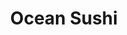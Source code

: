 ---
layout: place
title: "Ocean Sushi"
permalink: /new-york/liverpool/ocean-sushi.html
stateAbbr: NY
stateName: New York
cityName: Liverpool
seo:
  name: "Ocean Sushi"
  type: Restaurant
  links: null
description: "Looking for sushi in Liverpool, New York? Check out Ocean Sushi for a delightful Japanese dining experience. Enjoy a variety of sushi and other dishes in a w..."
place_id: ChIJPay5mbLv2YkRYkG8WXIxDHs
photos:
  - name: >-
      places/ChIJPay5mbLv2YkRYkG8WXIxDHs/photos/AeeoHcIsPseO6fhXdrVLbAzL8GsKqFPtYQCUCI3dD7iapXueNlgM3bXhkQivqEfVEn2DiChCxASiZs4zV8tHKUicroOXNfimWsfd7sJa3QZSmzc75D07KflPyGe8WqmPDHKN1PCHHOq5NblTVPXs6u20u51gqMWX1mdK_7jTfaN6VPzv599ogIUWY3V1w5r6RCJmH1DdHvbDC2V2fUn0U4wZhtGGsrdZ0OkLgl7c_84m6cqjA2jKSnC-6zoA0w9TouJ1GRBTjJPXXWhg2vPDDlul3-B8L-q96mQuJ9BV0UD5kiGE2X_wytXsmTTEs9KA0FrG2W-7FNtBFynzRxBJe1py3HjJ0pPWi1sfvlvKmzGa92IW67NeHkpbOmjQJMF36kkEY_xoQEfnqQzAkTwsjTUxBIYc9nD6RD6NJLIl0NA
    widthPx: 4032
    heightPx: 3024
    authorAttributions:
      - displayName: Paramintr Tienpasertkij
        uri: https://maps.google.com/maps/contrib/115966778108317314795
        photoUri: >-
          https://lh3.googleusercontent.com/a-/ALV-UjX44S3FsueO3wp7tVqHHrFt_PIo44lmkjfu540cW2LMReyO4Pcj=s100-p-k-no-mo
    flagContentUri: >-
      https://www.google.com/local/imagery/report/?cb_client=maps_api_places.places_api&image_key=!1e10!2sCIHM0ogKEICAgIDEzssU&hl=en-US
    googleMapsUri: >-
      https://www.google.com/maps/place//data=!3m4!1e2!3m2!1sCIHM0ogKEICAgIDEzssU!2e10!4m2!3m1!1s0x89d9efb299b9ac3d:0x7b0c317259bc4162
  - name: >-
      places/ChIJPay5mbLv2YkRYkG8WXIxDHs/photos/AeeoHcLUq5aJn7yasmwdTqpC3hSI1Gz6ssaxHoV6EYD8eiCBdQHTO6cyOgYVQZcVYdtR2t5XGxP7OqasGBfzJJSCMSLUQxq55oPWb2ZtEeIVYzTx-ks65owQR_A9UItHAT7OKlFpOwz1oYdqZ62mL46avat8SrRFnG0jU0HfkiVs9LgzMHz7BMTrx1OpieudWwuyHUlfueFmAA3Ii3pa4W7xylf7hmvHuZNg74fCqtbWG3mKR9KZRYS9gRdARR2fmOp1nJMxeYr5nPpPTnIWi4mN5ICOVE3ZgbeVyRsz5vE-lcXlyA
    widthPx: 2489
    heightPx: 1300
    authorAttributions:
      - displayName: Ocean Sushi
        uri: https://maps.google.com/maps/contrib/104511459612171973961
        photoUri: >-
          https://lh3.googleusercontent.com/a-/ALV-UjW7RpWWHO0ISe5Uf5chaF7i-C0uLCd3AYnmIavFr7499M8bJMk=s100-p-k-no-mo
    flagContentUri: >-
      https://www.google.com/local/imagery/report/?cb_client=maps_api_places.places_api&image_key=!1e10!2sAF1QipMvxE9kWSR2essnZ-FG5uoEp3wEG3pl_9ZBIQ2K&hl=en-US
    googleMapsUri: >-
      https://www.google.com/maps/place//data=!3m4!1e2!3m2!1sAF1QipMvxE9kWSR2essnZ-FG5uoEp3wEG3pl_9ZBIQ2K!2e10!4m2!3m1!1s0x89d9efb299b9ac3d:0x7b0c317259bc4162
  - name: >-
      places/ChIJPay5mbLv2YkRYkG8WXIxDHs/photos/AeeoHcJYqF_c4ZgaHLk8VVJO9GZeLyQJ9RGDl5Wql0Al_5EqmzaVFrh-gJvGHgNtqqvP26TGhhnwAcRj37qiNT58oNtp_NyQtvu9vC66zcF8X2oLdHCeuGPVRC2zIi1UvNiB7UHU8Mykph3iDJ9tiGXw3PhMNuO4vON9uGUM270JaP0qPg2A7bsx3Q-fSSXkqLxG6OzBUJLiJgwZjpcBl4uAOlFChLrrrFoEAWmm-WicmVZBogDg6DZu7Iq9OEYvlRg_dCQAMFARc3bpbve99KOsHbDU5gCk7_rjPQQcKfzRMP6o_JLGi32VN9aHoz-mXUHT1LSyfnOf0e-_pW0kP-mJu7_HekjJQVOIXlXls0iAtTQuA7lkCpCXTjDH9TnF0AhOhJeJDiP_qZ96WMdq0r_dTe1fICGS4tknt-PbOYNXIAmczglP
    widthPx: 3024
    heightPx: 4032
    authorAttributions:
      - displayName: Sarah Williams
        uri: https://maps.google.com/maps/contrib/106791080586845024291
        photoUri: >-
          https://lh3.googleusercontent.com/a-/ALV-UjU0giDY0_FRQfkU-Vhh9ge98NOhOGzO8Uia2xy8CZs9AIUAQ0Ty=s100-p-k-no-mo
    flagContentUri: >-
      https://www.google.com/local/imagery/report/?cb_client=maps_api_places.places_api&image_key=!1e10!2sCIHM0ogKEICAgMDQlquEzgE&hl=en-US
    googleMapsUri: >-
      https://www.google.com/maps/place//data=!3m4!1e2!3m2!1sCIHM0ogKEICAgMDQlquEzgE!2e10!4m2!3m1!1s0x89d9efb299b9ac3d:0x7b0c317259bc4162
  - name: >-
      places/ChIJPay5mbLv2YkRYkG8WXIxDHs/photos/AeeoHcJV_RRT0N9wOfX-hCuW0RO-YL_HJPgY_0Rb9upi2gx_F9aWt5EbekqnQVYmiQ6M6D8nDwgA3xor8nh3pgRkfbZ9H-kC_Rzu9Dp6yFsNl3IO75qYlW8XPhwH3nUip4B7yhUwx3nT8_THyuWnfUw_h_HmIZgn0YTByYOuucQ0Tgb462cwcwOD8yJQBX_oux5y5xoT-9f9GL91-gSTibVlLOCHkQMJ9w3dt9Oy_P9vdjfeb8SBOqnElOwl0IVJiZYgd5d_4FXVLGus-Ehl1WVQy4GQG3fGbEJGV86LO5jZ_2H6RWcWLeXN8IUTIvVJ7tUxtAcXEdvj7S7dnYNU8COW8uv6iW5aAbSgPRhBOaa2me0wjuA8pGhBZWsnJ-wu7_uYtJN7dDvMZA7P5Mu2YPa4PL1o0FmFLn9cC4InRd7A162zwTi9
    widthPx: 3154
    heightPx: 3443
    authorAttributions:
      - displayName: Melissa Sieling
        uri: https://maps.google.com/maps/contrib/108754865002030907816
        photoUri: >-
          https://lh3.googleusercontent.com/a-/ALV-UjVozJVpezFneMYrRXYGQRemJWjc94pr7ij7UH83R3b6mJDAwao=s100-p-k-no-mo
    flagContentUri: >-
      https://www.google.com/local/imagery/report/?cb_client=maps_api_places.places_api&image_key=!1e10!2sCIHM0ogKEICAgIDb3qmPvwE&hl=en-US
    googleMapsUri: >-
      https://www.google.com/maps/place//data=!3m4!1e2!3m2!1sCIHM0ogKEICAgIDb3qmPvwE!2e10!4m2!3m1!1s0x89d9efb299b9ac3d:0x7b0c317259bc4162
  - name: >-
      places/ChIJPay5mbLv2YkRYkG8WXIxDHs/photos/AeeoHcKIQUdBOi4R2YupX97scbz7h6orm36o-ojyLoz7e_pWs8XrHcX7S97vSjSI_MWHCxWikINj5G9eBLJGKfvpcZye1c_fK9dWS2grg4UTm3rqTnm_3sNYcFEXtKDGZ7yiOlpOU9RH6sarBR0yECPMBAW6MfC_JDiN2EfDzQdYcg07S3aF8zIRHbJiCex7XTgJOaBpYGzQgRtSjwm2XAcRAQVYyurKYfZpTLj9QweE7hKmAu02j51s3we4IVogg5cQPDxfIj6Svk0qcKi281zh0A_bjZkK6otAtBlM6kSOqcMaPxvwr-8PQPV-3dCig6NXeY_xLLc3u0TGB-ev4jjzQWVgQ3rxMOPaN-s_nRPD6sMBlPyWS81lwT32NXAMqP3iZLr2MPwObJvDmuqhrfHbpTb4rJ1r1GdIWtS2C7VdnMQtg_yf
    widthPx: 4640
    heightPx: 3472
    authorAttributions:
      - displayName: Erica Slater
        uri: https://maps.google.com/maps/contrib/100979056412445899056
        photoUri: >-
          https://lh3.googleusercontent.com/a-/ALV-UjVD_e9YeS0ZXH6-iHdYLg_F7pWqn7pjFwAtGMa_yCyNhiZEEiLRDA=s100-p-k-no-mo
    flagContentUri: >-
      https://www.google.com/local/imagery/report/?cb_client=maps_api_places.places_api&image_key=!1e10!2sCIHM0ogKEICAgIDplPf1yQE&hl=en-US
    googleMapsUri: >-
      https://www.google.com/maps/place//data=!3m4!1e2!3m2!1sCIHM0ogKEICAgIDplPf1yQE!2e10!4m2!3m1!1s0x89d9efb299b9ac3d:0x7b0c317259bc4162
  - name: >-
      places/ChIJPay5mbLv2YkRYkG8WXIxDHs/photos/AeeoHcLemFklRwkI8L-G9yKFYdcMz7x-nrcOiYng3uL4dEZKDRseaGQPrr9FZFcM7smmkdfJQyJRTH2s8pmiDXrJNRcf5FtJbUzwL-8QdEBQDu6bTjmUWtlaQPpR1Gk0nFy7fnupaVZCK-12PGYshAIYb5giwSiB6V_CzJYy_B3UoXogKoPxWtt39QIeSmvAp-Pj48OtLvtpmELcp2OMLayXopaIEuneZgWyrZgApP1bLycFjIWsxErmLWn4xBVJXPAAwxiAPhuSYglQz8szWFeKGrioKMN8XhmOg4d8cm-WpWF8opUJ0zfrhkcpmd8HtQwGjTsxTCFvNutzf5maFlrU4KF7FI_96_M-j8JxiXhjLhfaFccLsE4GJyh2TCB1Iefc35Bd2Y0LWlNjXmW_5PVgUwHN7OuOxOPBmxrEVD_y7dlMfg
    widthPx: 4000
    heightPx: 3000
    authorAttributions:
      - displayName: Dave Muze
        uri: https://maps.google.com/maps/contrib/113831159161028625497
        photoUri: >-
          https://lh3.googleusercontent.com/a-/ALV-UjVmVG_oCyK6Tl3a--HRwwkbZ5MIbgsV-7nyjRAIsoFhxQe6gegq=s100-p-k-no-mo
    flagContentUri: >-
      https://www.google.com/local/imagery/report/?cb_client=maps_api_places.places_api&image_key=!1e10!2sCIHM0ogKEICAgICB4Y-0Tw&hl=en-US
    googleMapsUri: >-
      https://www.google.com/maps/place//data=!3m4!1e2!3m2!1sCIHM0ogKEICAgICB4Y-0Tw!2e10!4m2!3m1!1s0x89d9efb299b9ac3d:0x7b0c317259bc4162
  - name: >-
      places/ChIJPay5mbLv2YkRYkG8WXIxDHs/photos/AeeoHcLqKK1EcevYTjFnIxi3WQ8UisqaoX2Gju3Y1FkEnw_iz05FD-Eu5mDc3_Y921iV5VCaJzYIYeFVdL6nZKXepzpt-mzaSJkGTZOqYSIJCOVW_ePKBXjugTmBJsCKPWxq9LZwI7XXXkU6uXd0-eeGXOUhgHNInyigU8aR_3g6IT3GEYDyJ2NAJOO3CW1BdnBzBQrL7RVH0bKG6FTp9phmS_0d75u9pxJOMkpR4hv5viYE6zoaz7avzgQ_G4w9vnvix_0k6AR3hgIGRRVYHdWP-to6GHMr7m0C_KM2p7bSjXSNMMLFL35qfIEy6zc46Wfy31XPdqDjqXJirXqD2XTRmStAlyb-7WPTes1lgtIbaPgPCSlR4byIHS5A11wium2-CMWkCLugH8nTvMVOfKeTB1OXR-6yMfhSxgCKUsI9Qf5-Vd29
    widthPx: 4032
    heightPx: 3024
    authorAttributions:
      - displayName: Peter Jones
        uri: https://maps.google.com/maps/contrib/110576187639052393380
        photoUri: >-
          https://lh3.googleusercontent.com/a-/ALV-UjUlqoMkCVWn__JSAp_4-nQ-oA6CNbHVNJlslfZxZYD90sicdQNCtg=s100-p-k-no-mo
    flagContentUri: >-
      https://www.google.com/local/imagery/report/?cb_client=maps_api_places.places_api&image_key=!1e10!2sCIHM0ogKEICAgIDmuvDv4AE&hl=en-US
    googleMapsUri: >-
      https://www.google.com/maps/place//data=!3m4!1e2!3m2!1sCIHM0ogKEICAgIDmuvDv4AE!2e10!4m2!3m1!1s0x89d9efb299b9ac3d:0x7b0c317259bc4162
  - name: >-
      places/ChIJPay5mbLv2YkRYkG8WXIxDHs/photos/AeeoHcLG3X5xNL05t1ADV8lEOYCpeSDymnB3HPkHzGZNtgSoBOdwyNl7mWFZ8XbZ3tvj9fWCj8fHXbKhzN6XVqe5X9XHCWHzbG9j8uko28NvFSf_Oqp20TlHvO2qXuwoxVyuh4rzIW0jg6SbLyizwcr0BsktLW5HLSGsGRMHyENp56eXHjypBDTDKrmhUFj-wG6iuN3D6D3_Oq2buOGEQ21Ka0bcGn6gNAlHUefQc_zb2HyQwg0lFvUoZ9a5hk9GmXc0rFsUYRGTjhD3NOrJDdytjMfk-PcsgEfDL0TDrbZla3wJTVpbPMxnk7bmgy7c6CEzKbhZD37owvvfpJY041Kg8pd6Fz8k5AyXxZG8RDtL4o_CSNycoW5C91rFvNpFbu8f_AvkoJ3vYf-iMpPPjosrDyOGsJqAdFT98MRk3tVxtFDly78t
    widthPx: 3521
    heightPx: 2217
    authorAttributions:
      - displayName: Alex Aved
        uri: https://maps.google.com/maps/contrib/104799660171571974775
        photoUri: >-
          https://lh3.googleusercontent.com/a-/ALV-UjUuhFSkJ9lkNaTkcCeHqZDMmWRlnHxegZHHd34P86KcuC2pCJ4k8Q=s100-p-k-no-mo
    flagContentUri: >-
      https://www.google.com/local/imagery/report/?cb_client=maps_api_places.places_api&image_key=!1e10!2sCIHM0ogKEICAgICloPaszgE&hl=en-US
    googleMapsUri: >-
      https://www.google.com/maps/place//data=!3m4!1e2!3m2!1sCIHM0ogKEICAgICloPaszgE!2e10!4m2!3m1!1s0x89d9efb299b9ac3d:0x7b0c317259bc4162
  - name: >-
      places/ChIJPay5mbLv2YkRYkG8WXIxDHs/photos/AeeoHcKxEnoNByrKM6-UJO8zfATymjRwbp0MkzthSbhJo3KkrBHpz6UjTj_3aZpAtKHlKh_HyoRWiSOPIX_4hnQJrhzFbOmwrBwZbKLHxCCUnQNVunVRFmd14SMz-m0oidAf1bc5jzoJPdDhgQxeiNefBfFhJbtF4UM90BDQyjN1O9FCboutVNXrXAHQzo2pcFeT4HlBdV7_9hMnJVY-iEI-W43K2Tr7N_JqhfP5hluVU7MmDnXs5xI4o9u5yoYES1N4OcJ-mbDuVV9AEk1KU54jAx5sq7VQs4_lxChZVFz13SnpkusDYwQ3xiw_WagMru9KtgHkQDQv8AAYWVQ7BW8KJCRAK_tQzpquXkWIWsO_rqdy7DHEotYjOkZ7qMN7UDijFxghCIoCCLDjrImlaI01cAeHHxWvjX4uGLF8hQuIDudsWdcJ
    widthPx: 3072
    heightPx: 4080
    authorAttributions:
      - displayName: Sonnet Elizabeth
        uri: https://maps.google.com/maps/contrib/116522443614245179485
        photoUri: >-
          https://lh3.googleusercontent.com/a-/ALV-UjWeWTP20SeMR47hPrbsmFEr9zisRB_dsJVZZ_8RSrKTcLAqTsDG=s100-p-k-no-mo
    flagContentUri: >-
      https://www.google.com/local/imagery/report/?cb_client=maps_api_places.places_api&image_key=!1e10!2sCIHM0ogKEICAgICTzqSqjQE&hl=en-US
    googleMapsUri: >-
      https://www.google.com/maps/place//data=!3m4!1e2!3m2!1sCIHM0ogKEICAgICTzqSqjQE!2e10!4m2!3m1!1s0x89d9efb299b9ac3d:0x7b0c317259bc4162
  - name: >-
      places/ChIJPay5mbLv2YkRYkG8WXIxDHs/photos/AeeoHcLj9I2eeydWKc5GF4F4jnweD3AsqvO9aGVHZ47t1iuiCFV60yq2lzTGd1DOx8IAr9mYa1FPxykGRxzc5OswKxs-KlwyxDeUbf2GJGxMUBzcYy12xkSAvrpznbgnsgEm4JvQk_dX8DZ5I8r7qGmr11qiB1lMC3u9xJIbRhlYU2LEqosdtRbTUjctVmDcIJEsoe15NSp1pgb_5182ZnpXH5CXYj8HJzystClntQe3iqX8R72E7LV6gSTkUIpkk2JqwTvuRw8ud1WjN9SKWYNRXnK4TMidxDPccCDQdepZ2isX1kiFwAkmzsYQC2n0aZmempjmG3GtB8OlQTamrBE4b37XmYpMTVY7wILOgqzfmTO9zKDA_XKwewMDu8myK_CwgoWZJa8lyf5mRce02YRMwe8sdIG56h5e3zUVj6hRTRa-IyzDVlLLNErP71n2cJtg
    widthPx: 3000
    heightPx: 4000
    authorAttributions:
      - displayName: mike porter
        uri: https://maps.google.com/maps/contrib/113978798130912584070
        photoUri: >-
          https://lh3.googleusercontent.com/a-/ALV-UjV6LafhG6dyiStmbMzCV9jLjH0JnqQJG8J1NQJhVkV3k1F_yBZTfg=s100-p-k-no-mo
    flagContentUri: >-
      https://www.google.com/local/imagery/report/?cb_client=maps_api_places.places_api&image_key=!1e10!2sCIABIhAA3jqztBVpF2eyZYsACfDG&hl=en-US
    googleMapsUri: >-
      https://www.google.com/maps/place//data=!3m4!1e2!3m2!1sCIABIhAA3jqztBVpF2eyZYsACfDG!2e10!4m2!3m1!1s0x89d9efb299b9ac3d:0x7b0c317259bc4162
address: '7567 Oswego Rd #3, Liverpool, NY 13090, USA'
street: '7567 Oswego Rd #3'
city: Liverpool
state: NY
zip: '13090'
country: USA
neighborhood: null
latitude: '43.136914'
longitude: '-76.226615'
accessibility_options:
  wheelchairAccessibleParking: true
  wheelchairAccessibleEntrance: true
  wheelchairAccessibleRestroom: true
  wheelchairAccessibleSeating: true
business_status: OPERATIONAL
name: Ocean Sushi
google_maps_links:
  directionsUri: >-
    https://www.google.com/maps/dir//''/data=!4m7!4m6!1m1!4e2!1m2!1m1!1s0x89d9efb299b9ac3d:0x7b0c317259bc4162!3e0
  placeUri: https://maps.google.com/?cid=8866516133587206498
  writeAReviewUri: >-
    https://www.google.com/maps/place//data=!4m3!3m2!1s0x89d9efb299b9ac3d:0x7b0c317259bc4162!12e1
  reviewsUri: >-
    https://www.google.com/maps/place//data=!4m4!3m3!1s0x89d9efb299b9ac3d:0x7b0c317259bc4162!9m1!1b1
  photosUri: >-
    https://www.google.com/maps/place//data=!4m3!3m2!1s0x89d9efb299b9ac3d:0x7b0c317259bc4162!10e5
primary_type: Sushi Restaurant
opening_hours:
  regular: null
  current: null
secondary_opening_hours:
  regular:
    weekdayDescriptions: null
    type: null
  current:
    weekdayDescriptions: null
    type: null
phone: null
price_level: null
price_range: null
rating: null
rating_count: 0
website: null
reviews: null
parking_options: null
payment_options: null
allow_dogs: null
curbside_pickup: null
delivery: null
dine_in: null
good_for_children: null
good_for_groups: null
good_for_sports: null
live_music: null
menu_for_children: null
outdoor_seating: null
reservable: null
restroom: null
serves_beer: null
serves_breakfast: null
serves_brunch: null
serves_cocktails: null
serves_coffee: null
serves_dinner: null
serves_dessert: null
serves_lunch: null
serves_vegetarian_food: null
serves_wine: null
takeout: null
summary: null

---